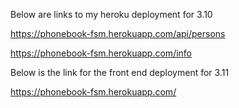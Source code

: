 Below are links to my heroku deployment for 3.10 

https://phonebook-fsm.herokuapp.com/api/persons

https://phonebook-fsm.herokuapp.com/info

Below is the link for the front end deployment for 3.11

https://phonebook-fsm.herokuapp.com/